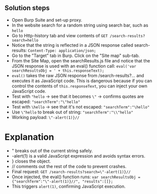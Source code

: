 ## Solution steps

- Open Burp Suite and set-up proxy.
- In the website search for a random string using search bar, such as `hello`
- Go to Http-history tab and view contents of `GET /search-results?search=hello`
- Notice that the string is reflected in a JSON response called search-results: `Content-Type: application/json;`
- Go to the "Target" tab in Burp. Click on the "Site map" sub-tab.
- From the Site Map, open the searchResults.js file and notice that the JSON response is used with an eval() function call: `eval('var searchResultsObj = ' + this.responseText);`
- `eval()` takes the raw JSON response from /search-results?... and executes it as JavaScript code. This is dangerous because if you can control the contents of `this.responseText`, you can inject your own JavaScript code.
- Test with `"hello` → see that it becomes `\"`  → confirms quotes are escaped: `"searchTerm":"\"hello"`
- Test with `\hello` → see that it's not escaped: `"searchTerm":"\hello"`
- Use `\"hello` to break out of string: `"searchTerm":"\\"hello"`
- Working payload: `\"-alert(1)}//`
  
# Explanation

- \" breaks out of the current string safely.
- -alert(1) is a valid JavaScript expression and avoids syntax errors.
- } closes the object.
- // comments out the rest of the code to prevent crashes.
- Final request: `GET /search-results?search=\"-alert(1)}//`
- Once injected, the eval() function runs: `var searchResultsObj = {"searchTerm":"\"-alert(1)}//", "results":[]};`
- This triggers `alert(1)`, confirming JavaScript execution.
